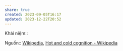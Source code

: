 ```yaml
---
share: true
created: 2023-09-05T16:17
updated: 2023-12-22T20:52
---
```

Khái niệm:: 

Nguồn:: [Wikipedia](../../%CE%9E%20Ngu%E1%BB%93n/Wikipedia.md), [Hot and cold cognition - Wikipedia](https://en.wikipedia.org/wiki/Hot_and_cold_cognition#:~:text=Put%20simply%2C%20hot%20cognition%20is,is%20independent%20of%20emotional%20involvement%2e)